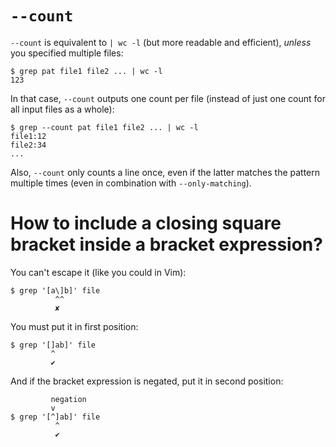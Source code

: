 # `--count`

`--count` is equivalent to `| wc -l` (but more readable and efficient), *unless*
you specified multiple files:

    $ grep pat file1 file2 ... | wc -l
    123

In that case,  `--count` outputs one count  per file (instead of  just one count
for all input files as a whole):

    $ grep --count pat file1 file2 ... | wc -l
    file1:12
    file2:34
    ...

Also, `--count` only counts a line once,  even if the latter matches the pattern
multiple times (even in combination with `--only-matching`).

##
# How to include a closing square bracket inside a bracket expression?

You can't escape it (like you could in Vim):

    $ grep '[a\]b]' file
              ^^
              ✘

You must put it in first position:

    $ grep '[]ab]' file
             ^
             ✔

And if the bracket expression is negated, put it in second position:

             negation
             v
    $ grep '[^]ab]' file
              ^
              ✔
